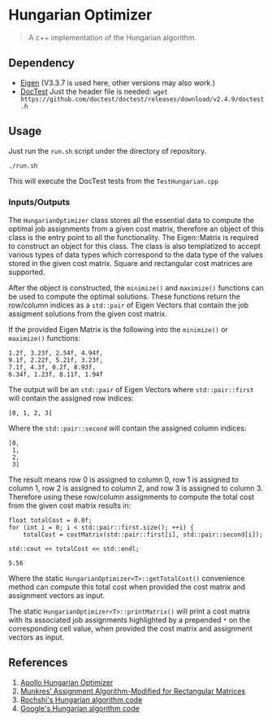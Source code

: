 # Hungarian Optimizer

> A c++ implementation of the Hungarian algorithm.

## Dependency

- [Eigen](https://eigen.tuxfamily.org/index.php?title=Main_Page) (V3.3.7 is used here, other versions may also work.)
- [DocTest](https://github.com/doctest/doctest) Just the header file is needed:
  `wget https://github.com/doctest/doctest/releases/download/v2.4.9/doctest.h`

## Usage

Just run the `run.sh` script under the directory of repository.

```bash
./run.sh
```

This will execute the DocTest tests from the `TestHungarian.cpp`

### Inputs/Outputs

The `HungarianOptimizer` class stores all the essential data to compute the
optimal job assignments from a given cost matrix, therefore an object of this
class is the entry point to all the functionality. The Eigen::Matrix is required
to construct an object for this class. The class is also templatized to accept
various types of data types which correspond to the data type of the values
stored in the given cost matrix. Square and rectangular cost matrices are supported.

After the object is constructed, the `minimize()` and `maximize()` functions can be
used to compute the optimal solutions. These functions return the row/column indices
as a `std::pair` of Eigen Vectors that contain the job assigment solutions from the
given cost matrix.

If the provided Eigen Matrix is the following into the `minimize()` or
`maximize()` functions:
```text
1.2f, 3.23f, 2.54f, 4.94f,
9.1f, 2.22f, 5.21f, 3.23f,
7.1f, 4.3f, 0.2f, 8.93f,
6.34f, 1.23f, 8.11f, 1.94f
```

The output will be an `std::pair` of Eigen Vectors where `std::pair::first`
will contain the assigned row indices:
```text
[0, 1, 2, 3]
```

Where the `std::pair::second` will contain the assigned column indices:
```text
[0,
 1,
 2,
 3]
```

The result means row 0 is assigned to column 0, row 1 is assigned to column 1, row 2 is
assigned to column 2, and row 3 is assigned to column 3. Therefore using these row/column
assignments to compute the total cost from the given cost matrix results in:
```text
float totalCost = 0.0f;
for (int i = 0; i < std::pair::first.size(); ++i) {
    totalCost = costMatrix(std::pair::first[i], std::pair::second[i]);

std::cout << totalCost << std::endl;
```
```text
5.56
```

Where the static `HungarianOptimizer<T>::getTotalCost()` convenience method can compute this
total cost when provided the cost matrix and assignment vectors as input.

The static `HungarianOptimizer<T>::printMatrix()` will print a cost matrix with its associated
job assignments highlighted by a prepended `*` on the corresponding cell value, when provided
the cost matrix and assignment vectors as input.

## References

1. [Apollo Hungarian Optimizer](https://github.com/ApolloAuto/apollo/blob/master/modules/perception/common/graph/hungarian_optimizer.h)
2. [Munkres’ Assignment Algorithm-Modified for Rectangular Matrices](https://brc2.com/the-algorithm-workshop/)
3. [Rochshi's Hungarian algorithm code](https://github.com/RocShi/hungarian_optimizer)
4. [Google's Hungarian algorithm code](https://github.com/google/or-tools/blob/v9.4/ortools/algorithms/hungarian.cc)
